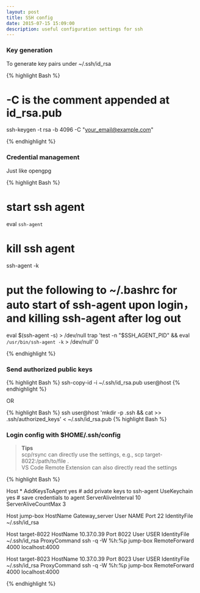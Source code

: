```yaml
---
layout: post
title: SSH config
date: 2015-07-15 15:09:00
description: useful configuration settings for ssh
---
```


### Key generation

To generate key pairs  under ~/.ssh/id_rsa

{% highlight Bash %}

# -C is the comment appended at id_rsa.pub
ssh-keygen -t rsa -b 4096 -C "your_email@example.com"

{% endhighlight %}

### Credential management
Just like opengpg

{% highlight Bash %}

# start ssh agent
eval `ssh-agent`
# kill ssh agent
ssh-agent -k
# put the following to ~/.bashrc for auto start of ssh-agent upon login，and killing ssh-agent after log out
eval $(ssh-agent -s) > /dev/null
trap 'test -n "$SSH_AGENT_PID" && eval `/usr/bin/ssh-agent -k` > /dev/null' 0

{% endhighlight %}

### Send authorized public keys

{% highlight Bash %}
ssh-copy-id -i ~/.ssh/id_rsa.pub user@host
{% endhighlight %}

OR

{% highlight Bash %}
ssh user@host 'mkdir -p .ssh && cat >> .ssh/authorized_keys' < ~/.ssh/id_rsa.pub
{% highlight Bash %}

### Login config with $HOME/.ssh/config

> **Tips** \
> scp/rsync can directly use the settings, e.g., scp target-8022:/path/to/file . \
> VS Code Remote Extension can also directly read the settings

{% highlight Bash %}

Host *
    AddKeysToAgent yes      # add private keys to ssh-agent
    UseKeychain yes         # save credentials to agent
    ServerAliveInterval 10  
    ServerAliveCountMax 3

Host jump-box
  HostName Gateway_server
  User NAME
  Port 22
  IdentityFile ~/.ssh/id_rsa

Host target-8022
  HostName 10.37.0.39
  Port 8022
  User USER
  IdentityFile ~/.ssh/id_rsa
  ProxyCommand ssh -q -W %h:%p jump-box
  RemoteForward 4000 localhost:4000

  Host target-8023
  HostName 10.37.0.39
  Port 8023
  User USER
  IdentityFile ~/.ssh/id_rsa
  ProxyCommand ssh -q -W %h:%p jump-box
  RemoteForward 4000 localhost:4000

{% endhighlight %}